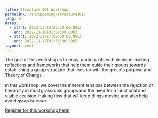 ```yaml
---
title: Structure 101 Workshop
permalink: /en/upcoming/structure101/
lang: en
dates:
  - start: 2022-11-15T23:30:00.000Z
    end: 2022-11-16T01:00:00.000Z
  - start: 2022-11-17T00:00:00.000Z
    end: 2022-11-17T01:30:00.000Z
layout: event
---
```

The goal of this workshop is to equip participants with decision-making reflections and frameworks that help them guide their groups towards establishing a group structure that lines up with the group's purpose and Theory of Change.\
\
In this workshop, we cover the inherent tensions between the rejection of hierarchy in most grassroots groups and the need for a functional and visible decision-making flow that will keep things moving and also help avoid group burnout.

[R﻿egister for this workshop here!](https://us02web.zoom.us/meeting/register/tZUqc-CrrTssE9XAyeMqYxS9mSrHeL0DmY-Z)